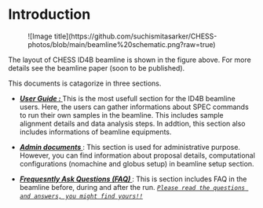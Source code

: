 # Introduction
<figure markdown>
  ![Image title](https://github.com/suchismitasarker/CHESS-photos/blob/main/beamline%20schematic.png?raw=true)
</figure>

The layout of CHESS ID4B beamline is shown in the figure above. For more details see the beamline paper (soon to be published). 

This documents is catagorize in three sections. 

* [<b><u><i>User Guide :</i> </b> </u>](https://suchismitasarker.github.io/CHESS-ID4B-QM2/#) This is the most usefull section for the ID4B beamline users. Here, the users can gather informations about SPEC commands to run their own samples in the beamline. This includes sample alignment details and data analysis steps. In addtion, this section also includes informations of beamline equipments.



* [<b><u><i>Admin documents</i> </b> </u>](https://suchismitasarker.github.io/CHESS-ID4B-QM2/beamline_setup/) : This section is used for administrative purpose. However, you can find information about proposal details, computational configurations (nomachine and globus setup) in beamline setup section.


* [<b><u><i>Frequesntly Ask Questions (FAQ) </i> </b> </u>](https://suchismitasarker.github.io/CHESS-ID4B-QM2/FAQ/) :   This is section includes FAQ in the beamline before, during and after the run. 
  [<n><i>`Please read the questions and answers, you might find yours!!`](https://suchismitasarker.github.io/CHESS-ID4B-QM2/FAQ/) </i>   


